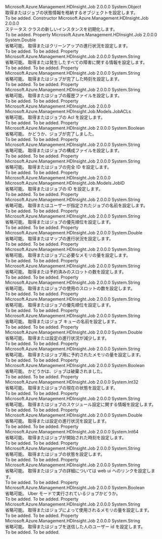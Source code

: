 <Type Name="Status" FullName="Microsoft.Azure.Management.HDInsight.Job.Models.Status">
  <TypeSignature Language="C#" Value="public class Status" />
  <TypeSignature Language="ILAsm" Value=".class public auto ansi beforefieldinit Status extends System.Object" />
  <TypeSignature Language="DocId" Value="T:Microsoft.Azure.Management.HDInsight.Job.Models.Status" />
  <TypeSignature Language="VB.NET" Value="Public Class Status" />
  <TypeSignature Language="F#" Value="type Status = class" />
  <AssemblyInfo>
    <AssemblyName>Microsoft.Azure.Management.HDInsight.Job</AssemblyName>
    <AssemblyVersion>2.0.0.0</AssemblyVersion>
  </AssemblyInfo>
  <Base>
    <BaseTypeName>System.Object</BaseTypeName>
  </Base>
  <Interfaces />
  <Docs>
    <summary>
            取得またはジョブの状態情報を格納するオブジェクトを設定します。
            </summary>
    <remarks>To be added.</remarks>
  </Docs>
  <Members>
    <Member MemberName=".ctor">
      <MemberSignature Language="C#" Value="public Status ();" />
      <MemberSignature Language="ILAsm" Value=".method public hidebysig specialname rtspecialname instance void .ctor() cil managed" />
      <MemberSignature Language="DocId" Value="M:Microsoft.Azure.Management.HDInsight.Job.Models.Status.#ctor" />
      <MemberSignature Language="VB.NET" Value="Public Sub New ()" />
      <MemberType>Constructor</MemberType>
      <AssemblyInfo>
        <AssemblyName>Microsoft.Azure.Management.HDInsight.Job</AssemblyName>
        <AssemblyVersion>2.0.0.0</AssemblyVersion>
      </AssemblyInfo>
      <Parameters />
      <Docs>
        <summary>
            ステータス クラスの新しいインスタンスを初期化します。
            </summary>
        <remarks>To be added.</remarks>
      </Docs>
    </Member>
    <Member MemberName="CleanupProgress">
      <MemberSignature Language="C#" Value="public double CleanupProgress { get; set; }" />
      <MemberSignature Language="ILAsm" Value=".property instance float64 CleanupProgress" />
      <MemberSignature Language="DocId" Value="P:Microsoft.Azure.Management.HDInsight.Job.Models.Status.CleanupProgress" />
      <MemberSignature Language="VB.NET" Value="Public Property CleanupProgress As Double" />
      <MemberSignature Language="F#" Value="member this.CleanupProgress : double with get, set" Usage="Microsoft.Azure.Management.HDInsight.Job.Models.Status.CleanupProgress" />
      <MemberType>Property</MemberType>
      <AssemblyInfo>
        <AssemblyName>Microsoft.Azure.Management.HDInsight.Job</AssemblyName>
        <AssemblyVersion>2.0.0.0</AssemblyVersion>
      </AssemblyInfo>
      <ReturnValue>
        <ReturnType>System.Double</ReturnType>
      </ReturnValue>
      <Docs>
        <summary>
            省略可能。 取得またはクリーンアップの進行状況を設定します。
            </summary>
        <value>To be added.</value>
        <remarks>To be added.</remarks>
      </Docs>
    </Member>
    <Member MemberName="FailureInfo">
      <MemberSignature Language="C#" Value="public string FailureInfo { get; set; }" />
      <MemberSignature Language="ILAsm" Value=".property instance string FailureInfo" />
      <MemberSignature Language="DocId" Value="P:Microsoft.Azure.Management.HDInsight.Job.Models.Status.FailureInfo" />
      <MemberSignature Language="VB.NET" Value="Public Property FailureInfo As String" />
      <MemberSignature Language="F#" Value="member this.FailureInfo : string with get, set" Usage="Microsoft.Azure.Management.HDInsight.Job.Models.Status.FailureInfo" />
      <MemberType>Property</MemberType>
      <AssemblyInfo>
        <AssemblyName>Microsoft.Azure.Management.HDInsight.Job</AssemblyName>
        <AssemblyVersion>2.0.0.0</AssemblyVersion>
      </AssemblyInfo>
      <ReturnValue>
        <ReturnType>System.String</ReturnType>
      </ReturnValue>
      <Docs>
        <summary>
            省略可能。 取得または発生したすべての障害に関する情報を設定します。
            </summary>
        <value>To be added.</value>
        <remarks>To be added.</remarks>
      </Docs>
    </Member>
    <Member MemberName="FinishTime">
      <MemberSignature Language="C#" Value="public string FinishTime { get; set; }" />
      <MemberSignature Language="ILAsm" Value=".property instance string FinishTime" />
      <MemberSignature Language="DocId" Value="P:Microsoft.Azure.Management.HDInsight.Job.Models.Status.FinishTime" />
      <MemberSignature Language="VB.NET" Value="Public Property FinishTime As String" />
      <MemberSignature Language="F#" Value="member this.FinishTime : string with get, set" Usage="Microsoft.Azure.Management.HDInsight.Job.Models.Status.FinishTime" />
      <MemberType>Property</MemberType>
      <AssemblyInfo>
        <AssemblyName>Microsoft.Azure.Management.HDInsight.Job</AssemblyName>
        <AssemblyVersion>2.0.0.0</AssemblyVersion>
      </AssemblyInfo>
      <ReturnValue>
        <ReturnType>System.String</ReturnType>
      </ReturnValue>
      <Docs>
        <summary>
            省略可能。 取得またはジョブが完了した時刻を設定します。
            </summary>
        <value>To be added.</value>
        <remarks>To be added.</remarks>
      </Docs>
    </Member>
    <Member MemberName="HistoryFile">
      <MemberSignature Language="C#" Value="public string HistoryFile { get; set; }" />
      <MemberSignature Language="ILAsm" Value=".property instance string HistoryFile" />
      <MemberSignature Language="DocId" Value="P:Microsoft.Azure.Management.HDInsight.Job.Models.Status.HistoryFile" />
      <MemberSignature Language="VB.NET" Value="Public Property HistoryFile As String" />
      <MemberSignature Language="F#" Value="member this.HistoryFile : string with get, set" Usage="Microsoft.Azure.Management.HDInsight.Job.Models.Status.HistoryFile" />
      <MemberType>Property</MemberType>
      <AssemblyInfo>
        <AssemblyName>Microsoft.Azure.Management.HDInsight.Job</AssemblyName>
        <AssemblyVersion>2.0.0.0</AssemblyVersion>
      </AssemblyInfo>
      <ReturnValue>
        <ReturnType>System.String</ReturnType>
      </ReturnValue>
      <Docs>
        <summary>
            省略可能。 取得またはジョブの履歴ファイルを設定します。
            </summary>
        <value>To be added.</value>
        <remarks>To be added.</remarks>
      </Docs>
    </Member>
    <Member MemberName="JobACLs">
      <MemberSignature Language="C#" Value="public Microsoft.Azure.Management.HDInsight.Job.Models.JobACLs JobACLs { get; set; }" />
      <MemberSignature Language="ILAsm" Value=".property instance class Microsoft.Azure.Management.HDInsight.Job.Models.JobACLs JobACLs" />
      <MemberSignature Language="DocId" Value="P:Microsoft.Azure.Management.HDInsight.Job.Models.Status.JobACLs" />
      <MemberSignature Language="VB.NET" Value="Public Property JobACLs As JobACLs" />
      <MemberSignature Language="F#" Value="member this.JobACLs : Microsoft.Azure.Management.HDInsight.Job.Models.JobACLs with get, set" Usage="Microsoft.Azure.Management.HDInsight.Job.Models.Status.JobACLs" />
      <MemberType>Property</MemberType>
      <AssemblyInfo>
        <AssemblyName>Microsoft.Azure.Management.HDInsight.Job</AssemblyName>
        <AssemblyVersion>2.0.0.0</AssemblyVersion>
      </AssemblyInfo>
      <ReturnValue>
        <ReturnType>Microsoft.Azure.Management.HDInsight.Job.Models.JobACLs</ReturnType>
      </ReturnValue>
      <Docs>
        <summary>
            省略可能。 取得またはジョブの Acl を設定します。
            </summary>
        <value>To be added.</value>
        <remarks>To be added.</remarks>
      </Docs>
    </Member>
    <Member MemberName="JobComplete">
      <MemberSignature Language="C#" Value="public bool JobComplete { get; set; }" />
      <MemberSignature Language="ILAsm" Value=".property instance bool JobComplete" />
      <MemberSignature Language="DocId" Value="P:Microsoft.Azure.Management.HDInsight.Job.Models.Status.JobComplete" />
      <MemberSignature Language="VB.NET" Value="Public Property JobComplete As Boolean" />
      <MemberSignature Language="F#" Value="member this.JobComplete : bool with get, set" Usage="Microsoft.Azure.Management.HDInsight.Job.Models.Status.JobComplete" />
      <MemberType>Property</MemberType>
      <AssemblyInfo>
        <AssemblyName>Microsoft.Azure.Management.HDInsight.Job</AssemblyName>
        <AssemblyVersion>2.0.0.0</AssemblyVersion>
      </AssemblyInfo>
      <ReturnValue>
        <ReturnType>System.Boolean</ReturnType>
      </ReturnValue>
      <Docs>
        <summary>
            省略可能。 かどうか、ジョブが完了しました。
            </summary>
        <value>To be added.</value>
        <remarks>To be added.</remarks>
      </Docs>
    </Member>
    <Member MemberName="JobFile">
      <MemberSignature Language="C#" Value="public string JobFile { get; set; }" />
      <MemberSignature Language="ILAsm" Value=".property instance string JobFile" />
      <MemberSignature Language="DocId" Value="P:Microsoft.Azure.Management.HDInsight.Job.Models.Status.JobFile" />
      <MemberSignature Language="VB.NET" Value="Public Property JobFile As String" />
      <MemberSignature Language="F#" Value="member this.JobFile : string with get, set" Usage="Microsoft.Azure.Management.HDInsight.Job.Models.Status.JobFile" />
      <MemberType>Property</MemberType>
      <AssemblyInfo>
        <AssemblyName>Microsoft.Azure.Management.HDInsight.Job</AssemblyName>
        <AssemblyVersion>2.0.0.0</AssemblyVersion>
      </AssemblyInfo>
      <ReturnValue>
        <ReturnType>System.String</ReturnType>
      </ReturnValue>
      <Docs>
        <summary>
            省略可能。 取得またはジョブの構成ファイルを設定します。
            </summary>
        <value>To be added.</value>
        <remarks>To be added.</remarks>
      </Docs>
    </Member>
    <Member MemberName="JobId">
      <MemberSignature Language="C#" Value="public string JobId { get; set; }" />
      <MemberSignature Language="ILAsm" Value=".property instance string JobId" />
      <MemberSignature Language="DocId" Value="P:Microsoft.Azure.Management.HDInsight.Job.Models.Status.JobId" />
      <MemberSignature Language="VB.NET" Value="Public Property JobId As String" />
      <MemberSignature Language="F#" Value="member this.JobId : string with get, set" Usage="Microsoft.Azure.Management.HDInsight.Job.Models.Status.JobId" />
      <MemberType>Property</MemberType>
      <AssemblyInfo>
        <AssemblyName>Microsoft.Azure.Management.HDInsight.Job</AssemblyName>
        <AssemblyVersion>2.0.0.0</AssemblyVersion>
      </AssemblyInfo>
      <ReturnValue>
        <ReturnType>System.String</ReturnType>
      </ReturnValue>
      <Docs>
        <summary>
            省略可能。 取得またはジョブの完全 ID を設定します。
            </summary>
        <value>To be added.</value>
        <remarks>To be added.</remarks>
      </Docs>
    </Member>
    <Member MemberName="JobID">
      <MemberSignature Language="C#" Value="public Microsoft.Azure.Management.HDInsight.Job.Models.JobID JobID { get; set; }" />
      <MemberSignature Language="ILAsm" Value=".property instance class Microsoft.Azure.Management.HDInsight.Job.Models.JobID JobID" />
      <MemberSignature Language="DocId" Value="P:Microsoft.Azure.Management.HDInsight.Job.Models.Status.JobID" />
      <MemberSignature Language="VB.NET" Value="Public Property JobID As JobID" />
      <MemberSignature Language="F#" Value="member this.JobID : Microsoft.Azure.Management.HDInsight.Job.Models.JobID with get, set" Usage="Microsoft.Azure.Management.HDInsight.Job.Models.Status.JobID" />
      <MemberType>Property</MemberType>
      <AssemblyInfo>
        <AssemblyName>Microsoft.Azure.Management.HDInsight.Job</AssemblyName>
        <AssemblyVersion>2.0.0.0</AssemblyVersion>
      </AssemblyInfo>
      <ReturnValue>
        <ReturnType>Microsoft.Azure.Management.HDInsight.Job.Models.JobID</ReturnType>
      </ReturnValue>
      <Docs>
        <summary>
            省略可能。 取得またはジョブの ID を設定します。
            </summary>
        <value>To be added.</value>
        <remarks>To be added.</remarks>
      </Docs>
    </Member>
    <Member MemberName="JobName">
      <MemberSignature Language="C#" Value="public string JobName { get; set; }" />
      <MemberSignature Language="ILAsm" Value=".property instance string JobName" />
      <MemberSignature Language="DocId" Value="P:Microsoft.Azure.Management.HDInsight.Job.Models.Status.JobName" />
      <MemberSignature Language="VB.NET" Value="Public Property JobName As String" />
      <MemberSignature Language="F#" Value="member this.JobName : string with get, set" Usage="Microsoft.Azure.Management.HDInsight.Job.Models.Status.JobName" />
      <MemberType>Property</MemberType>
      <AssemblyInfo>
        <AssemblyName>Microsoft.Azure.Management.HDInsight.Job</AssemblyName>
        <AssemblyVersion>2.0.0.0</AssemblyVersion>
      </AssemblyInfo>
      <ReturnValue>
        <ReturnType>System.String</ReturnType>
      </ReturnValue>
      <Docs>
        <summary>
            省略可能。 取得またはユーザーが指定されたジョブの名前を設定します。
            </summary>
        <value>To be added.</value>
        <remarks>To be added.</remarks>
      </Docs>
    </Member>
    <Member MemberName="JobPriority">
      <MemberSignature Language="C#" Value="public string JobPriority { get; set; }" />
      <MemberSignature Language="ILAsm" Value=".property instance string JobPriority" />
      <MemberSignature Language="DocId" Value="P:Microsoft.Azure.Management.HDInsight.Job.Models.Status.JobPriority" />
      <MemberSignature Language="VB.NET" Value="Public Property JobPriority As String" />
      <MemberSignature Language="F#" Value="member this.JobPriority : string with get, set" Usage="Microsoft.Azure.Management.HDInsight.Job.Models.Status.JobPriority" />
      <MemberType>Property</MemberType>
      <AssemblyInfo>
        <AssemblyName>Microsoft.Azure.Management.HDInsight.Job</AssemblyName>
        <AssemblyVersion>2.0.0.0</AssemblyVersion>
      </AssemblyInfo>
      <ReturnValue>
        <ReturnType>System.String</ReturnType>
      </ReturnValue>
      <Docs>
        <summary>
            省略可能。 取得またはジョブの優先順位を設定します。
            </summary>
        <value>To be added.</value>
        <remarks>To be added.</remarks>
      </Docs>
    </Member>
    <Member MemberName="MapProgress">
      <MemberSignature Language="C#" Value="public double MapProgress { get; set; }" />
      <MemberSignature Language="ILAsm" Value=".property instance float64 MapProgress" />
      <MemberSignature Language="DocId" Value="P:Microsoft.Azure.Management.HDInsight.Job.Models.Status.MapProgress" />
      <MemberSignature Language="VB.NET" Value="Public Property MapProgress As Double" />
      <MemberSignature Language="F#" Value="member this.MapProgress : double with get, set" Usage="Microsoft.Azure.Management.HDInsight.Job.Models.Status.MapProgress" />
      <MemberType>Property</MemberType>
      <AssemblyInfo>
        <AssemblyName>Microsoft.Azure.Management.HDInsight.Job</AssemblyName>
        <AssemblyVersion>2.0.0.0</AssemblyVersion>
      </AssemblyInfo>
      <ReturnValue>
        <ReturnType>System.Double</ReturnType>
      </ReturnValue>
      <Docs>
        <summary>
            省略可能。 取得またはマップの進行状況を設定します。
            </summary>
        <value>To be added.</value>
        <remarks>To be added.</remarks>
      </Docs>
    </Member>
    <Member MemberName="NeededMem">
      <MemberSignature Language="C#" Value="public string NeededMem { get; set; }" />
      <MemberSignature Language="ILAsm" Value=".property instance string NeededMem" />
      <MemberSignature Language="DocId" Value="P:Microsoft.Azure.Management.HDInsight.Job.Models.Status.NeededMem" />
      <MemberSignature Language="VB.NET" Value="Public Property NeededMem As String" />
      <MemberSignature Language="F#" Value="member this.NeededMem : string with get, set" Usage="Microsoft.Azure.Management.HDInsight.Job.Models.Status.NeededMem" />
      <MemberType>Property</MemberType>
      <AssemblyInfo>
        <AssemblyName>Microsoft.Azure.Management.HDInsight.Job</AssemblyName>
        <AssemblyVersion>2.0.0.0</AssemblyVersion>
      </AssemblyInfo>
      <ReturnValue>
        <ReturnType>System.String</ReturnType>
      </ReturnValue>
      <Docs>
        <summary>
            省略可能。 取得またはジョブに必要なメモリの量を設定します。
            </summary>
        <value>To be added.</value>
        <remarks>To be added.</remarks>
      </Docs>
    </Member>
    <Member MemberName="NumReservedSlots">
      <MemberSignature Language="C#" Value="public string NumReservedSlots { get; set; }" />
      <MemberSignature Language="ILAsm" Value=".property instance string NumReservedSlots" />
      <MemberSignature Language="DocId" Value="P:Microsoft.Azure.Management.HDInsight.Job.Models.Status.NumReservedSlots" />
      <MemberSignature Language="VB.NET" Value="Public Property NumReservedSlots As String" />
      <MemberSignature Language="F#" Value="member this.NumReservedSlots : string with get, set" Usage="Microsoft.Azure.Management.HDInsight.Job.Models.Status.NumReservedSlots" />
      <MemberType>Property</MemberType>
      <AssemblyInfo>
        <AssemblyName>Microsoft.Azure.Management.HDInsight.Job</AssemblyName>
        <AssemblyVersion>2.0.0.0</AssemblyVersion>
      </AssemblyInfo>
      <ReturnValue>
        <ReturnType>System.String</ReturnType>
      </ReturnValue>
      <Docs>
        <summary>
            省略可能。 取得または予約済みのスロットの数を設定します。
            </summary>
        <value>To be added.</value>
        <remarks>To be added.</remarks>
      </Docs>
    </Member>
    <Member MemberName="NumUsedSlots">
      <MemberSignature Language="C#" Value="public string NumUsedSlots { get; set; }" />
      <MemberSignature Language="ILAsm" Value=".property instance string NumUsedSlots" />
      <MemberSignature Language="DocId" Value="P:Microsoft.Azure.Management.HDInsight.Job.Models.Status.NumUsedSlots" />
      <MemberSignature Language="VB.NET" Value="Public Property NumUsedSlots As String" />
      <MemberSignature Language="F#" Value="member this.NumUsedSlots : string with get, set" Usage="Microsoft.Azure.Management.HDInsight.Job.Models.Status.NumUsedSlots" />
      <MemberType>Property</MemberType>
      <AssemblyInfo>
        <AssemblyName>Microsoft.Azure.Management.HDInsight.Job</AssemblyName>
        <AssemblyVersion>2.0.0.0</AssemblyVersion>
      </AssemblyInfo>
      <ReturnValue>
        <ReturnType>System.String</ReturnType>
      </ReturnValue>
      <Docs>
        <summary>
            省略可能。 取得またはジョブの使用のスロットの数を設定します。
            </summary>
        <value>To be added.</value>
        <remarks>To be added.</remarks>
      </Docs>
    </Member>
    <Member MemberName="Priority">
      <MemberSignature Language="C#" Value="public string Priority { get; set; }" />
      <MemberSignature Language="ILAsm" Value=".property instance string Priority" />
      <MemberSignature Language="DocId" Value="P:Microsoft.Azure.Management.HDInsight.Job.Models.Status.Priority" />
      <MemberSignature Language="VB.NET" Value="Public Property Priority As String" />
      <MemberSignature Language="F#" Value="member this.Priority : string with get, set" Usage="Microsoft.Azure.Management.HDInsight.Job.Models.Status.Priority" />
      <MemberType>Property</MemberType>
      <AssemblyInfo>
        <AssemblyName>Microsoft.Azure.Management.HDInsight.Job</AssemblyName>
        <AssemblyVersion>2.0.0.0</AssemblyVersion>
      </AssemblyInfo>
      <ReturnValue>
        <ReturnType>System.String</ReturnType>
      </ReturnValue>
      <Docs>
        <summary>
            省略可能。 取得またはジョブの優先順位を設定します。
            </summary>
        <value>To be added.</value>
        <remarks>To be added.</remarks>
      </Docs>
    </Member>
    <Member MemberName="Queue">
      <MemberSignature Language="C#" Value="public string Queue { get; set; }" />
      <MemberSignature Language="ILAsm" Value=".property instance string Queue" />
      <MemberSignature Language="DocId" Value="P:Microsoft.Azure.Management.HDInsight.Job.Models.Status.Queue" />
      <MemberSignature Language="VB.NET" Value="Public Property Queue As String" />
      <MemberSignature Language="F#" Value="member this.Queue : string with get, set" Usage="Microsoft.Azure.Management.HDInsight.Job.Models.Status.Queue" />
      <MemberType>Property</MemberType>
      <AssemblyInfo>
        <AssemblyName>Microsoft.Azure.Management.HDInsight.Job</AssemblyName>
        <AssemblyVersion>2.0.0.0</AssemblyVersion>
      </AssemblyInfo>
      <ReturnValue>
        <ReturnType>System.String</ReturnType>
      </ReturnValue>
      <Docs>
        <summary>
            省略可能。 取得またはジョブ キューの名前を設定します。
            </summary>
        <value>To be added.</value>
        <remarks>To be added.</remarks>
      </Docs>
    </Member>
    <Member MemberName="ReduceProgress">
      <MemberSignature Language="C#" Value="public double ReduceProgress { get; set; }" />
      <MemberSignature Language="ILAsm" Value=".property instance float64 ReduceProgress" />
      <MemberSignature Language="DocId" Value="P:Microsoft.Azure.Management.HDInsight.Job.Models.Status.ReduceProgress" />
      <MemberSignature Language="VB.NET" Value="Public Property ReduceProgress As Double" />
      <MemberSignature Language="F#" Value="member this.ReduceProgress : double with get, set" Usage="Microsoft.Azure.Management.HDInsight.Job.Models.Status.ReduceProgress" />
      <MemberType>Property</MemberType>
      <AssemblyInfo>
        <AssemblyName>Microsoft.Azure.Management.HDInsight.Job</AssemblyName>
        <AssemblyVersion>2.0.0.0</AssemblyVersion>
      </AssemblyInfo>
      <ReturnValue>
        <ReturnType>System.Double</ReturnType>
      </ReturnValue>
      <Docs>
        <summary>
            省略可能。 取得または設定の進行状況が減少します。
            </summary>
        <value>To be added.</value>
        <remarks>To be added.</remarks>
      </Docs>
    </Member>
    <Member MemberName="ReservedMem">
      <MemberSignature Language="C#" Value="public string ReservedMem { get; set; }" />
      <MemberSignature Language="ILAsm" Value=".property instance string ReservedMem" />
      <MemberSignature Language="DocId" Value="P:Microsoft.Azure.Management.HDInsight.Job.Models.Status.ReservedMem" />
      <MemberSignature Language="VB.NET" Value="Public Property ReservedMem As String" />
      <MemberSignature Language="F#" Value="member this.ReservedMem : string with get, set" Usage="Microsoft.Azure.Management.HDInsight.Job.Models.Status.ReservedMem" />
      <MemberType>Property</MemberType>
      <AssemblyInfo>
        <AssemblyName>Microsoft.Azure.Management.HDInsight.Job</AssemblyName>
        <AssemblyVersion>2.0.0.0</AssemblyVersion>
      </AssemblyInfo>
      <ReturnValue>
        <ReturnType>System.String</ReturnType>
      </ReturnValue>
      <Docs>
        <summary>
            省略可能。 取得またはジョブ用に予約されたメモリの量を設定します。
            </summary>
        <value>To be added.</value>
        <remarks>To be added.</remarks>
      </Docs>
    </Member>
    <Member MemberName="Retired">
      <MemberSignature Language="C#" Value="public bool Retired { get; set; }" />
      <MemberSignature Language="ILAsm" Value=".property instance bool Retired" />
      <MemberSignature Language="DocId" Value="P:Microsoft.Azure.Management.HDInsight.Job.Models.Status.Retired" />
      <MemberSignature Language="VB.NET" Value="Public Property Retired As Boolean" />
      <MemberSignature Language="F#" Value="member this.Retired : bool with get, set" Usage="Microsoft.Azure.Management.HDInsight.Job.Models.Status.Retired" />
      <MemberType>Property</MemberType>
      <AssemblyInfo>
        <AssemblyName>Microsoft.Azure.Management.HDInsight.Job</AssemblyName>
        <AssemblyVersion>2.0.0.0</AssemblyVersion>
      </AssemblyInfo>
      <ReturnValue>
        <ReturnType>System.Boolean</ReturnType>
      </ReturnValue>
      <Docs>
        <summary>
            省略可能。 かどうかは、ジョブは破棄されました。
            </summary>
        <value>To be added.</value>
        <remarks>To be added.</remarks>
      </Docs>
    </Member>
    <Member MemberName="RunState">
      <MemberSignature Language="C#" Value="public int RunState { get; set; }" />
      <MemberSignature Language="ILAsm" Value=".property instance int32 RunState" />
      <MemberSignature Language="DocId" Value="P:Microsoft.Azure.Management.HDInsight.Job.Models.Status.RunState" />
      <MemberSignature Language="VB.NET" Value="Public Property RunState As Integer" />
      <MemberSignature Language="F#" Value="member this.RunState : int with get, set" Usage="Microsoft.Azure.Management.HDInsight.Job.Models.Status.RunState" />
      <MemberType>Property</MemberType>
      <AssemblyInfo>
        <AssemblyName>Microsoft.Azure.Management.HDInsight.Job</AssemblyName>
        <AssemblyVersion>2.0.0.0</AssemblyVersion>
      </AssemblyInfo>
      <ReturnValue>
        <ReturnType>System.Int32</ReturnType>
      </ReturnValue>
      <Docs>
        <summary>
            省略可能。 取得またはジョブの現在の状態を設定します。
            </summary>
        <value>To be added.</value>
        <remarks>To be added.</remarks>
      </Docs>
    </Member>
    <Member MemberName="SchedulingInfo">
      <MemberSignature Language="C#" Value="public string SchedulingInfo { get; set; }" />
      <MemberSignature Language="ILAsm" Value=".property instance string SchedulingInfo" />
      <MemberSignature Language="DocId" Value="P:Microsoft.Azure.Management.HDInsight.Job.Models.Status.SchedulingInfo" />
      <MemberSignature Language="VB.NET" Value="Public Property SchedulingInfo As String" />
      <MemberSignature Language="F#" Value="member this.SchedulingInfo : string with get, set" Usage="Microsoft.Azure.Management.HDInsight.Job.Models.Status.SchedulingInfo" />
      <MemberType>Property</MemberType>
      <AssemblyInfo>
        <AssemblyName>Microsoft.Azure.Management.HDInsight.Job</AssemblyName>
        <AssemblyVersion>2.0.0.0</AssemblyVersion>
      </AssemblyInfo>
      <ReturnValue>
        <ReturnType>System.String</ReturnType>
      </ReturnValue>
      <Docs>
        <summary>
            省略可能。 取得またはジョブのスケジュール設定に関する情報を設定します。
            </summary>
        <value>To be added.</value>
        <remarks>To be added.</remarks>
      </Docs>
    </Member>
    <Member MemberName="SetupProgress">
      <MemberSignature Language="C#" Value="public double SetupProgress { get; set; }" />
      <MemberSignature Language="ILAsm" Value=".property instance float64 SetupProgress" />
      <MemberSignature Language="DocId" Value="P:Microsoft.Azure.Management.HDInsight.Job.Models.Status.SetupProgress" />
      <MemberSignature Language="VB.NET" Value="Public Property SetupProgress As Double" />
      <MemberSignature Language="F#" Value="member this.SetupProgress : double with get, set" Usage="Microsoft.Azure.Management.HDInsight.Job.Models.Status.SetupProgress" />
      <MemberType>Property</MemberType>
      <AssemblyInfo>
        <AssemblyName>Microsoft.Azure.Management.HDInsight.Job</AssemblyName>
        <AssemblyVersion>2.0.0.0</AssemblyVersion>
      </AssemblyInfo>
      <ReturnValue>
        <ReturnType>System.Double</ReturnType>
      </ReturnValue>
      <Docs>
        <summary>
            省略可能。 取得または設定の進行状況を設定します。
            </summary>
        <value>To be added.</value>
        <remarks>To be added.</remarks>
      </Docs>
    </Member>
    <Member MemberName="StartTime">
      <MemberSignature Language="C#" Value="public long StartTime { get; set; }" />
      <MemberSignature Language="ILAsm" Value=".property instance int64 StartTime" />
      <MemberSignature Language="DocId" Value="P:Microsoft.Azure.Management.HDInsight.Job.Models.Status.StartTime" />
      <MemberSignature Language="VB.NET" Value="Public Property StartTime As Long" />
      <MemberSignature Language="F#" Value="member this.StartTime : int64 with get, set" Usage="Microsoft.Azure.Management.HDInsight.Job.Models.Status.StartTime" />
      <MemberType>Property</MemberType>
      <AssemblyInfo>
        <AssemblyName>Microsoft.Azure.Management.HDInsight.Job</AssemblyName>
        <AssemblyVersion>2.0.0.0</AssemblyVersion>
      </AssemblyInfo>
      <ReturnValue>
        <ReturnType>System.Int64</ReturnType>
      </ReturnValue>
      <Docs>
        <summary>
            省略可能。 取得またはジョブが開始された時刻を設定します。
            </summary>
        <value>To be added.</value>
        <remarks>To be added.</remarks>
      </Docs>
    </Member>
    <Member MemberName="State">
      <MemberSignature Language="C#" Value="public string State { get; set; }" />
      <MemberSignature Language="ILAsm" Value=".property instance string State" />
      <MemberSignature Language="DocId" Value="P:Microsoft.Azure.Management.HDInsight.Job.Models.Status.State" />
      <MemberSignature Language="VB.NET" Value="Public Property State As String" />
      <MemberSignature Language="F#" Value="member this.State : string with get, set" Usage="Microsoft.Azure.Management.HDInsight.Job.Models.Status.State" />
      <MemberType>Property</MemberType>
      <AssemblyInfo>
        <AssemblyName>Microsoft.Azure.Management.HDInsight.Job</AssemblyName>
        <AssemblyVersion>2.0.0.0</AssemblyVersion>
      </AssemblyInfo>
      <ReturnValue>
        <ReturnType>System.String</ReturnType>
      </ReturnValue>
      <Docs>
        <summary>
            省略可能。 取得またはジョブの状態を設定します。
            </summary>
        <value>To be added.</value>
        <remarks>To be added.</remarks>
      </Docs>
    </Member>
    <Member MemberName="TrackingUrl">
      <MemberSignature Language="C#" Value="public string TrackingUrl { get; set; }" />
      <MemberSignature Language="ILAsm" Value=".property instance string TrackingUrl" />
      <MemberSignature Language="DocId" Value="P:Microsoft.Azure.Management.HDInsight.Job.Models.Status.TrackingUrl" />
      <MemberSignature Language="VB.NET" Value="Public Property TrackingUrl As String" />
      <MemberSignature Language="F#" Value="member this.TrackingUrl : string with get, set" Usage="Microsoft.Azure.Management.HDInsight.Job.Models.Status.TrackingUrl" />
      <MemberType>Property</MemberType>
      <AssemblyInfo>
        <AssemblyName>Microsoft.Azure.Management.HDInsight.Job</AssemblyName>
        <AssemblyVersion>2.0.0.0</AssemblyVersion>
      </AssemblyInfo>
      <ReturnValue>
        <ReturnType>System.String</ReturnType>
      </ReturnValue>
      <Docs>
        <summary>
            省略可能。 取得またはジョブの詳細については web ui へのリンクを設定します。
            </summary>
        <value>To be added.</value>
        <remarks>To be added.</remarks>
      </Docs>
    </Member>
    <Member MemberName="Uber">
      <MemberSignature Language="C#" Value="public bool Uber { get; set; }" />
      <MemberSignature Language="ILAsm" Value=".property instance bool Uber" />
      <MemberSignature Language="DocId" Value="P:Microsoft.Azure.Management.HDInsight.Job.Models.Status.Uber" />
      <MemberSignature Language="VB.NET" Value="Public Property Uber As Boolean" />
      <MemberSignature Language="F#" Value="member this.Uber : bool with get, set" Usage="Microsoft.Azure.Management.HDInsight.Job.Models.Status.Uber" />
      <MemberType>Property</MemberType>
      <AssemblyInfo>
        <AssemblyName>Microsoft.Azure.Management.HDInsight.Job</AssemblyName>
        <AssemblyVersion>2.0.0.0</AssemblyVersion>
      </AssemblyInfo>
      <ReturnValue>
        <ReturnType>System.Boolean</ReturnType>
      </ReturnValue>
      <Docs>
        <summary>
            省略可能。 Uber モードで実行されているジョブかどうか。
            </summary>
        <value>To be added.</value>
        <remarks>To be added.</remarks>
      </Docs>
    </Member>
    <Member MemberName="UsedMem">
      <MemberSignature Language="C#" Value="public string UsedMem { get; set; }" />
      <MemberSignature Language="ILAsm" Value=".property instance string UsedMem" />
      <MemberSignature Language="DocId" Value="P:Microsoft.Azure.Management.HDInsight.Job.Models.Status.UsedMem" />
      <MemberSignature Language="VB.NET" Value="Public Property UsedMem As String" />
      <MemberSignature Language="F#" Value="member this.UsedMem : string with get, set" Usage="Microsoft.Azure.Management.HDInsight.Job.Models.Status.UsedMem" />
      <MemberType>Property</MemberType>
      <AssemblyInfo>
        <AssemblyName>Microsoft.Azure.Management.HDInsight.Job</AssemblyName>
        <AssemblyVersion>2.0.0.0</AssemblyVersion>
      </AssemblyInfo>
      <ReturnValue>
        <ReturnType>System.String</ReturnType>
      </ReturnValue>
      <Docs>
        <summary>
            省略可能。 取得またはジョブによって使用されるメモリの量を設定します。
            </summary>
        <value>To be added.</value>
        <remarks>To be added.</remarks>
      </Docs>
    </Member>
    <Member MemberName="Username">
      <MemberSignature Language="C#" Value="public string Username { get; set; }" />
      <MemberSignature Language="ILAsm" Value=".property instance string Username" />
      <MemberSignature Language="DocId" Value="P:Microsoft.Azure.Management.HDInsight.Job.Models.Status.Username" />
      <MemberSignature Language="VB.NET" Value="Public Property Username As String" />
      <MemberSignature Language="F#" Value="member this.Username : string with get, set" Usage="Microsoft.Azure.Management.HDInsight.Job.Models.Status.Username" />
      <MemberType>Property</MemberType>
      <AssemblyInfo>
        <AssemblyName>Microsoft.Azure.Management.HDInsight.Job</AssemblyName>
        <AssemblyVersion>2.0.0.0</AssemblyVersion>
      </AssemblyInfo>
      <ReturnValue>
        <ReturnType>System.String</ReturnType>
      </ReturnValue>
      <Docs>
        <summary>
            省略可能。 取得またはジョブを送信した人のユーザー id を設定します。
            </summary>
        <value>To be added.</value>
        <remarks>To be added.</remarks>
      </Docs>
    </Member>
  </Members>
</Type>